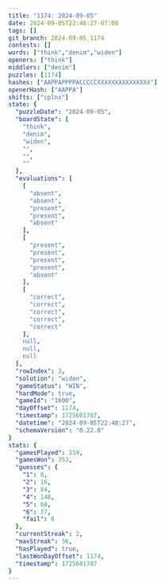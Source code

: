 ```yaml
---
title: "1174: 2024-09-05"
date: 2024-09-05T22:48:27-07:00
tags: []
git_branch: 2024-09-05_1174
contests: []
words: ["think","denim","widen"]
openers: ["think"]
middlers: ["denim"]
puzzles: [1174]
hashes: ["AAPPAPPPPACCCCCXXXXXXXXXXXXXXX"]
openerHash: ["AAPPA"]
shifts: ["cplnx"]
state: {
  "puzzleDate": "2024-09-05",
  "boardState": [
    "think",
    "denim",
    "widen",
    "",
    "",
    ""
  ],
  "evaluations": [
    [
      "absent",
      "absent",
      "present",
      "present",
      "absent"
    ],
    [
      "present",
      "present",
      "present",
      "present",
      "absent"
    ],
    [
      "correct",
      "correct",
      "correct",
      "correct",
      "correct"
    ],
    null,
    null,
    null
  ],
  "rowIndex": 3,
  "solution": "widen",
  "gameStatus": "WIN",
  "hardMode": true,
  "gameId": "1600",
  "dayOffset": 1174,
  "timestamp": 1725601707,
  "datetime": "2024-09-05T22:48:27",
  "schemaVersion": "0.22.0"
}
stats: {
  "gamesPlayed": 359,
  "gamesWon": 353,
  "guesses": {
    "1": 0,
    "2": 16,
    "3": 84,
    "4": 148,
    "5": 68,
    "6": 37,
    "fail": 6
  },
  "currentStreak": 2,
  "maxStreak": 36,
  "hasPlayed": true,
  "lastWonDayOffset": 1174,
  "timestamp": 1725601707
}
---
```

<!-- more -->
